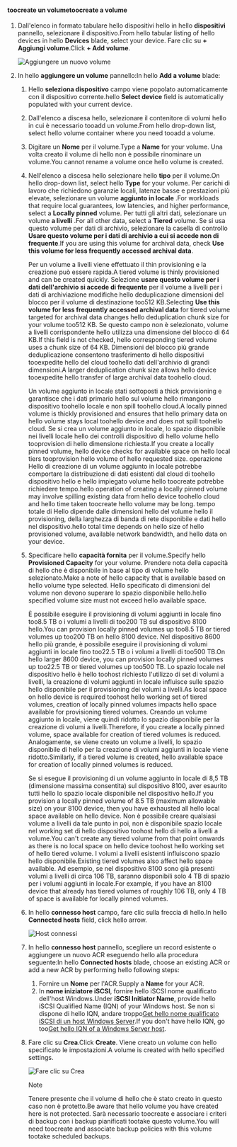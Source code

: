 <!--author=alkohli last changed: 07/19/2017-->

#### <a name="toocreate-a-volume"></a><span data-ttu-id="27a58-101">toocreate un volume</span><span class="sxs-lookup"><span data-stu-id="27a58-101">toocreate a volume</span></span>
1. <span data-ttu-id="27a58-102">Dall'elenco in formato tabulare hello dispositivi hello in hello **dispositivi** pannello, selezionare il dispositivo.</span><span class="sxs-lookup"><span data-stu-id="27a58-102">From hello tabular listing of hello devices in hello **Devices** blade, select your device.</span></span> <span data-ttu-id="27a58-103">Fare clic su **+ Aggiungi volume**.</span><span class="sxs-lookup"><span data-stu-id="27a58-103">Click **+ Add volume**.</span></span>

    ![Aggiungere un nuovo volume](./media/storsimple-8000-create-volume-u2/step5createvol1.png)

2. <span data-ttu-id="27a58-105">In hello **aggiungere un volume** pannello:</span><span class="sxs-lookup"><span data-stu-id="27a58-105">In hello **Add a volume** blade:</span></span>
   
   1. <span data-ttu-id="27a58-106">Hello **seleziona dispositivo** campo viene popolato automaticamente con il dispositivo corrente.</span><span class="sxs-lookup"><span data-stu-id="27a58-106">hello **Select device** field is automatically populated with your current device.</span></span>

   2. <span data-ttu-id="27a58-107">Dall'elenco a discesa hello, selezionare il contenitore di volumi hello in cui è necessario tooadd un volume.</span><span class="sxs-lookup"><span data-stu-id="27a58-107">From hello drop-down list, select hello volume container where you need tooadd a volume.</span></span> 

   3.  <span data-ttu-id="27a58-108">Digitare un **Nome** per il volume.</span><span class="sxs-lookup"><span data-stu-id="27a58-108">Type a **Name** for your volume.</span></span> <span data-ttu-id="27a58-109">Una volta creato il volume di hello non è possibile rinominare un volume.</span><span class="sxs-lookup"><span data-stu-id="27a58-109">You cannot rename a volume once hello volume is created.</span></span>

   4. <span data-ttu-id="27a58-110">Nell'elenco a discesa hello selezionare hello **tipo** per il volume.</span><span class="sxs-lookup"><span data-stu-id="27a58-110">On hello drop-down list, select hello **Type** for your volume.</span></span> <span data-ttu-id="27a58-111">Per carichi di lavoro che richiedono garanzie locali, latenze basse e prestazioni più elevate, selezionare un volume **aggiunto in locale** .</span><span class="sxs-lookup"><span data-stu-id="27a58-111">For workloads that require local guarantees, low latencies, and higher performance, select a **Locally pinned** volume.</span></span> <span data-ttu-id="27a58-112">Per tutti gli altri dati, selezionare un volume **a livelli** .</span><span class="sxs-lookup"><span data-stu-id="27a58-112">For all other data, select a **Tiered** volume.</span></span> <span data-ttu-id="27a58-113">Se si usa questo volume per dati di archivio, selezionare la casella di controllo **Usare questo volume per i dati di archivio a cui si accede non di frequente**.</span><span class="sxs-lookup"><span data-stu-id="27a58-113">If you are using this volume for archival data, check **Use this volume for less frequently accessed archival data**.</span></span>
      
       <span data-ttu-id="27a58-114">Per un volume a livelli viene effettuato il thin provisioning e la creazione può essere rapida.</span><span class="sxs-lookup"><span data-stu-id="27a58-114">A tiered volume is thinly provisioned and can be created quickly.</span></span> <span data-ttu-id="27a58-115">Selezione **usare questo volume per i dati dell'archivio si accede di frequente** per il volume a livelli per i dati di archiviazione modifiche hello deduplicazione dimensioni del blocco per il volume di destinazione too512 KB.</span><span class="sxs-lookup"><span data-stu-id="27a58-115">Selecting **Use this volume for less frequently accessed archival data** for tiered volume targeted for archival data changes hello deduplication chunk size for your volume too512 KB.</span></span> <span data-ttu-id="27a58-116">Se questo campo non è selezionato, volume a livelli corrispondente hello utilizza una dimensione del blocco di 64 KB.</span><span class="sxs-lookup"><span data-stu-id="27a58-116">If this field is not checked, hello corresponding tiered volume uses a chunk size of 64 KB.</span></span> <span data-ttu-id="27a58-117">Dimensioni del blocco più grande deduplicazione consentono trasferimento di hello dispositivi tooexpedite hello del cloud toohello dati dell'archivio di grandi dimensioni.</span><span class="sxs-lookup"><span data-stu-id="27a58-117">A larger deduplication chunk size allows hello device tooexpedite hello transfer of large archival data toohello cloud.</span></span>
       
       <span data-ttu-id="27a58-118">Un volume aggiunto in locale stati sottoposti a thick provisioning e garantisce che i dati primario hello sul volume hello rimangono dispositivo toohello locale e non spill toohello cloud.</span><span class="sxs-lookup"><span data-stu-id="27a58-118">A locally pinned volume is thickly provisioned and ensures that hello primary data on hello volume stays local toohello device and does not spill toohello cloud.</span></span>  <span data-ttu-id="27a58-119">Se si crea un volume aggiunto in locale, lo spazio disponibile nei livelli locale hello dei controlli dispositivo di hello volume hello tooprovision di hello dimensione richiesta.</span><span class="sxs-lookup"><span data-stu-id="27a58-119">If you create a locally pinned volume, hello device checks for available space on hello local tiers tooprovision hello volume of hello requested size.</span></span> <span data-ttu-id="27a58-120">operazione Hello di creazione di un volume aggiunto in locale potrebbe comportare la distribuzione di dati esistenti dal cloud di toohello dispositivo hello e hello impiegato volume hello toocreate potrebbe richiedere tempo.</span><span class="sxs-lookup"><span data-stu-id="27a58-120">hello operation of creating a locally pinned volume may involve spilling existing data from hello device toohello cloud and hello time taken toocreate hello volume may be long.</span></span> <span data-ttu-id="27a58-121">tempo totale di Hello dipende dalle dimensioni hello del volume hello il provisioning, della larghezza di banda di rete disponibile e dati hello nel dispositivo.</span><span class="sxs-lookup"><span data-stu-id="27a58-121">hello total time depends on hello size of hello provisioned volume, available network bandwidth, and hello data on your device.</span></span>

   5. <span data-ttu-id="27a58-122">Specificare hello **capacità fornita** per il volume.</span><span class="sxs-lookup"><span data-stu-id="27a58-122">Specify hello **Provisioned Capacity** for your volume.</span></span> <span data-ttu-id="27a58-123">Prendere nota della capacità di hello che è disponibile in base al tipo di volume hello selezionato.</span><span class="sxs-lookup"><span data-stu-id="27a58-123">Make a note of hello capacity that is available based on hello volume type selected.</span></span> <span data-ttu-id="27a58-124">Hello specificato di dimensioni del volume non devono superare lo spazio disponibile hello.</span><span class="sxs-lookup"><span data-stu-id="27a58-124">hello specified volume size must not exceed hello available space.</span></span>
      
       <span data-ttu-id="27a58-125">È possibile eseguire il provisioning di volumi aggiunti in locale fino too8.5 TB o i volumi a livelli di too200 TB sul dispositivo 8100 hello.</span><span class="sxs-lookup"><span data-stu-id="27a58-125">You can provision locally pinned volumes up too8.5 TB or tiered volumes up too200 TB on hello 8100 device.</span></span> <span data-ttu-id="27a58-126">Nel dispositivo 8600 hello più grande, è possibile eseguire il provisioning di volumi aggiunti in locale fino too22.5 TB o i volumi a livelli di too500 TB.</span><span class="sxs-lookup"><span data-stu-id="27a58-126">On hello larger 8600 device, you can provision locally pinned volumes up too22.5 TB or tiered volumes up too500 TB.</span></span> <span data-ttu-id="27a58-127">Lo spazio locale nel dispositivo hello è hello toohost richiesto l'utilizzo di set di volumi a livelli, la creazione di volumi aggiunti in locale influisce sulle spazio hello disponibile per il provisioning dei volumi a livelli.</span><span class="sxs-lookup"><span data-stu-id="27a58-127">As local space on hello device is required toohost hello working set of tiered volumes, creation of locally pinned volumes impacts hello space available for provisioning tiered volumes.</span></span> <span data-ttu-id="27a58-128">Creando un volume aggiunto in locale, viene quindi ridotto lo spazio disponibile per la creazione di volumi a livelli.</span><span class="sxs-lookup"><span data-stu-id="27a58-128">Therefore, if you create a locally pinned volume, space available for creation of tiered volumes is reduced.</span></span> <span data-ttu-id="27a58-129">Analogamente, se viene creato un volume a livelli, lo spazio disponibile di hello per la creazione di volumi aggiunti in locale viene ridotto.</span><span class="sxs-lookup"><span data-stu-id="27a58-129">Similarly, if a tiered volume is created, hello available space for creation of locally pinned volumes is reduced.</span></span>
      
       <span data-ttu-id="27a58-130">Se si esegue il provisioning di un volume aggiunto in locale di 8,5 TB (dimensione massima consentita) sul dispositivo 8100, aver esaurito tutti hello lo spazio locale disponibile nel dispositivo hello.</span><span class="sxs-lookup"><span data-stu-id="27a58-130">If you provision a locally pinned volume of 8.5 TB (maximum allowable size) on your 8100 device, then you have exhausted all hello local space available on hello device.</span></span> <span data-ttu-id="27a58-131">Non è possibile creare qualsiasi volume a livelli da tale punto in poi, non è disponibile spazio locale nel working set di hello dispositivo toohost hello di hello a livelli a volume.</span><span class="sxs-lookup"><span data-stu-id="27a58-131">You can't create any tiered volume from that point onwards as there is no local space on hello device toohost hello working set of hello tiered volume.</span></span> <span data-ttu-id="27a58-132">I volumi a livelli esistenti influiscono spazio hello disponibile.</span><span class="sxs-lookup"><span data-stu-id="27a58-132">Existing tiered volumes also affect hello space available.</span></span> <span data-ttu-id="27a58-133">Ad esempio, se nel dispositivo 8100 sono già presenti volumi a livelli di circa 106 TB, saranno disponibili solo 4 TB di spazio per i volumi aggiunti in locale.</span><span class="sxs-lookup"><span data-stu-id="27a58-133">For example, if you have an 8100 device that already has tiered volumes of roughly 106 TB, only 4 TB of space is available for locally pinned volumes.</span></span>

    6. <span data-ttu-id="27a58-134">In hello **connesso host** campo, fare clic sulla freccia di hello.</span><span class="sxs-lookup"><span data-stu-id="27a58-134">In hello **Connected hosts** field, click hello arrow.</span></span> 

        ![Host connessi](./media/storsimple-8000-create-volume-u2/step5createvol2.png)

    7. <span data-ttu-id="27a58-136">In hello **connesso host** pannello, scegliere un record esistente o aggiungere un nuovo ACR eseguendo hello alla procedura seguente:</span><span class="sxs-lookup"><span data-stu-id="27a58-136">In hello **Connected hosts** blade, choose an existing ACR or add a new ACR by performing hello following steps:</span></span>

       1. <span data-ttu-id="27a58-137">Fornire un **Nome** per l'ACR.</span><span class="sxs-lookup"><span data-stu-id="27a58-137">Supply a **Name** for your ACR.</span></span>
       2. <span data-ttu-id="27a58-138">In **nome iniziatore iSCSI**, fornire hello iSCSI nome qualificato dell'host Windows.</span><span class="sxs-lookup"><span data-stu-id="27a58-138">Under **iSCSI Initiator Name**, provide hello iSCSI Qualified Name (IQN) of your Windows host.</span></span> <span data-ttu-id="27a58-139">Se non si dispone di hello IQN, andare troppo[Get hello nome qualificato iSCSI di un host Windows Server](#get-the-iqn-of-a-windows-server-host).</span><span class="sxs-lookup"><span data-stu-id="27a58-139">If you don't have hello IQN, go too[Get hello IQN of a Windows Server host](#get-the-iqn-of-a-windows-server-host).</span></span>

    9. <span data-ttu-id="27a58-140">Fare clic su **Crea**.</span><span class="sxs-lookup"><span data-stu-id="27a58-140">Click **Create**.</span></span> <span data-ttu-id="27a58-141">Viene creato un volume con hello specificato le impostazioni.</span><span class="sxs-lookup"><span data-stu-id="27a58-141">A volume is created with hello specified settings.</span></span>

        ![Fare clic su Crea](./media/storsimple-8000-create-volume-u2/step5createvol3.png)

        > [!NOTE]
        > <span data-ttu-id="27a58-143">Tenere presente che il volume di hello che è stato creato in questo caso non è protetto.</span><span class="sxs-lookup"><span data-stu-id="27a58-143">Be aware that hello volume you have created here is not protected.</span></span> <span data-ttu-id="27a58-144">Sarà necessario toocreate e associare i criteri di backup con i backup pianificati tootake questo volume.</span><span class="sxs-lookup"><span data-stu-id="27a58-144">You will need toocreate and associate backup policies with this volume tootake scheduled backups.</span></span> 

